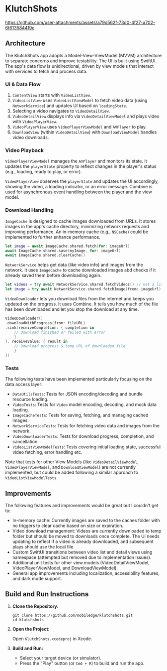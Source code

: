# KlutchShots

https://github.com/user-attachments/assets/a79d562f-73d0-4f27-a702-6f613584419e

## Architecture

The KlutchShots app adopts a Model-View-ViewModel (MVVM) architecture to separate concerns and improve testability. The UI is built using SwiftUI. The app's data flow is unidirectional, driven by view models that interact with services to fetch and process data.

### UI & Data Flow

1. `ContentView` starts with `VideoListView`.
2. `VideoListView` uses `VideoListViewModel` to fetch video data (using `NetworkService`) and updates UI based on `loadingState`.
3. Selecting a video navigates to `VideoDetailView`.
6. `VideoDetailView` displays info via `VideoDetailViewModel` and plays video with `VideoPlayerView`.
7. `VideoPlayerView` uses `VideoPlayerViewModel` and `AVPlayer` to play.
8. `DownloadView` (within `VideoDetailView`) with `DownloadViewModel` handles video downloads.


### Video Playback

`VideoPlayerViewModel` manages the `AVPlayer` and monitors its state. It updates the `playerState` property to reflect changes in the player's status (e.g., loading, ready to play, or error). 

`VideoPlayerView` observes the `playerState` and updates the UI accordingly, showing the video, a loading indicator, or an error message. Combine is used for asynchronous event handling between the player and the view model.

### Download Handling

`ImageCache` is designed to cache images downloaded from URLs. It stores images in the app's cache directory, minimizing network requests and improving performance. An in-memory cache (e.g., `NSCache`) could be implemented to further enhance performance.

```swift
let image = await ImageCache.shared.fetch(for: imageUrl)
await ImageCache.shared.save(myImage, for: imageUrl)
await ImageCache.shared.clearCache()
```

`NetworkService` helps get data (like video info) and images from the network. It uses `ImageCache` to cache downloaded images abd checks if it already saved them before downloading again.

```swift
let videos = try await NetworkService.shared.fetchVideos() // Get a list of videos
let image = try await NetworkService.shared.fetchImage(from: imageUrl) // Get an image:
```

`VideoDownloader` lets you download files from the internet and keeps you updated on the progress. It uses Combine. It tells you how much of the file has been downloaded and let you stop the download at any time.

```swift
VideoDownloader()
.downloadWithProgress(from: fileURL)
.sink(receiveCompletion: { completion in
    // Download finished or failed with error
    }
}, receiveValue: { result in
    // Download progress & temp URL of downloaded file
    }
})
```

### Tests

The following tests have been implemented particularly focusing on the data access layer:

* `DataUtilsTests`: Tests for JSON encoding/decoding and bundle resource loading.
* `VideoTests`: Tests for `Video` model encoding, decoding, and mock data loading.
* `ImageCacheTests`: Tests for saving, fetching, and managing cached images.
* `NetworkServiceTests`: Tests for fetching video data and images from the network. 
* `VideoDownloaderTests`: Tests for download progress, completion, and cancellation.
* `VideoListViewModelTests`: Tests covering initial loading state, successful video fetching, error handling etc.

Note that tests for other View Models (like `VideoDetailViewModel`, `VideoPlayerViewModel`, and `DownloadViewModel`) are not currently implemented, but could be added following a similar approach to `VideoListViewModelTests`.



## Improvements

The following features and improvements would be great but I couldn't get to:

- In-memory cache: Currently images are saved to the caches folder with no triggers to clear cache based on size or expiration.
- Video download management: Videos are currently downloaded to temp folder but should be moved to downloads once complete. The UI needs updating to reflect if a video is already downloaded, and subsequent plays should use the local file.
- Custom SwiftUI transitions between video list and detail views using namespace (attempted but removed due to implementation issues).
- Additional unit tests for other view models (VideoDetailViewModel, VideoPlayerViewModel, and DownloadViewModel).
- General app improvements including localization, accessibility features, and dark mode support.

## Build and Run Instructions

1.  **Clone the Repository:**

    ```
    git clone https://github.com/mobiledge/klutchshots.git
    cd klutchshots
    ```

2.  **Open the Project:**

    Open `KlutchShots.xcodeproj` in Xcode.
    
4.  **Build and Run:**

    *   Select your target device (or simulator).
    *   Press the "Play" button (or `Cmd + R`) to build and run the app.
